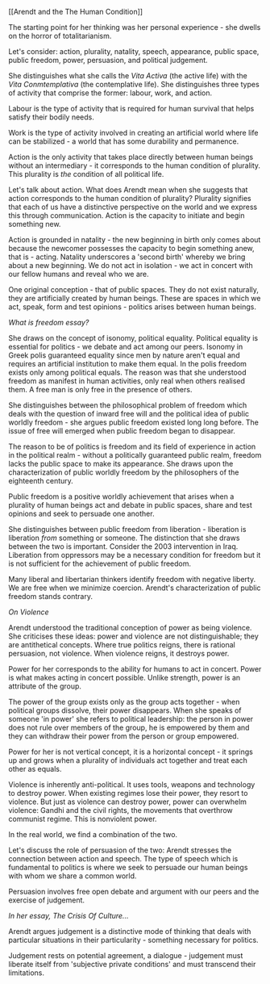 [[Arendt and the The Human Condition]]

The starting point for her thinking was her personal experience - she dwells on the horror of totalitarianism.

Let's consider: action, plurality, natality, speech, appearance, public space, public freedom, power, persuasion, and political judgement.

She distinguishes what she calls the *Vita Activa* (the active life) with the *Vita Conmtemplativa* (the contemplative life). She distinguishes three types of activity that comprise the former: labour, work, and action.

Labour is the type of activity that is required for human survival that helps satisfy their bodily needs.

Work is the type of activity involved in creating an artificial world where life can be stabilized - a world that has some durability and permanence.

Action is the only activity that takes place directly between human beings without an intermediary - it corresponds to the human condition of plurality. This plurality is *the* condition of all political life.

Let's talk about action. What does Arendt mean when she suggests that action corresponds to the human condition of plurality? Plurality signifies that each of us have a distinctive perspective on the world and we express this through communication. Action is the capacity to initiate and begin something new.

Action is grounded in natality - the new beginning in birth only comes about because the newcomer possesses the capacity to begin something anew, that is - acting. Natality underscores a 'second birth' whereby we bring about a new beginning. We do not act in isolation - we act in concert with our fellow humans and reveal who we are.

One original conception - that of public spaces. They do not exist naturally, they are artificially created by human beings. These are spaces in which we act, speak, form and test opinions - politics arises between human beings.

*What is freedom essay?*

She draws on the concept of isonomy, political equality. Political equality is essential for politics - we debate and act among our peers. Isonomy in Greek polis guaranteed equality since men by nature aren't equal and requires an artificial institution to make them equal. In the polis freedom exists only among political equals. The reason was that she understood freedom as manifest in human activities, only real when others realised them. A free man is only free in the presence of others.

She distinguishes between the philosophical problem of freedom which deals with the question of inward free will and the political idea of public worldly freedom - she argues public freedom existed long long before. The issue of free will emerged when public freedom began to disappear.

The reason to be of politics is freedom and its field of experience in action in the political realm - without a politically guaranteed public realm, freedom lacks the public space to make its appearance. She draws upon the characterization of public worldly freedom by the philosophers of the eighteenth century.

Public freedom is a positive worldly achievement that arises when a plurality of human beings act and debate in public spaces, share and test opinions and seek to persuade one another.

She distinguishes between public freedom from liberation - liberation is liberation *from* something or someone. The distinction that she draws between the two is important. Consider the 2003 intervention in Iraq. Liberation from oppressors may be a necessary condition for freedom but it is not sufficient for the achievement of public freedom.

Many liberal and libertarian thinkers identify freedom with negative liberty. We are free when we minimize coercion. Arendt's characterization of public freedom stands contrary.

*On Violence*

Arendt understood the traditional conception of power as being violence. She criticises these ideas: power and violence are not distinguishable; they are antithetical concepts. Where true politics reigns, there is rational persuasion, not violence. When violence reigns, it destroys power.

Power for her corresponds to the ability for humans to act in concert. Power is what makes acting in concert possible. Unlike strength, power is an attribute of the group.

The power of the group exists only as the group acts together - when political groups dissolve, their power disappears. When she speaks of someone 'in power' she refers to political leadership: the person in power does not rule over members of the group, he is empowered by them and they can withdraw their power from the person or group empowered.

Power for her is not vertical concept, it is a horizontal concept - it springs up and grows when a plurality of individuals act together and treat each other as equals.

Violence is inherently anti-political. It uses tools, weapons and technology to destroy power. When existing regimes lose their power, they resort to violence. But just as violence can destroy power, power can overwhelm violence: Gandhi and the civil rights, the movements that overthrow communist regime. This is nonviolent power.

In the real world, we find a combination of the two.

Let's discuss the role of persuasion of the two: Arendt stresses the connection between action and speech. The type of speech which is fundamental to politics is where we seek to persuade our human beings with whom we share a common world.

Persuasion involves free open debate and argument with our peers and the exercise of judgement.

*In her essay, The Crisis Of Culture...*

Arendt argues judgement is a distinctive mode of thinking that deals with particular situations in their particularity - something necessary for politics.

Judgement rests on potential agreement, a dialogue - judgement must liberate itself from 'subjective private conditions' and must transcend their limitations.

